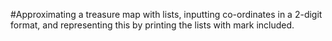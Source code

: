 #Approximating a treasure map with lists, inputting co-ordinates in a 2-digit format, and representing this by printing the lists with mark included.